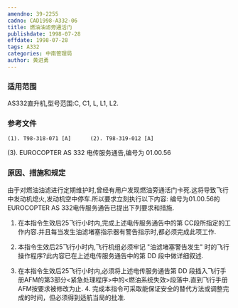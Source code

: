 ```yaml
---
amendno: 39-2255
cadno: CAD1998-A332-06
title: 燃油油滤旁通活门
publishdate: 1998-07-28
effdate: 1998-07-28
tags: A332
categories: 中南管理局
author: 黄进勇
---
```


### 适用范围 
AS332直升机,型号范围:C, C1, L, L1, L2.

<!--more-->
### 参考文件
    (1). T98-318-071 [A]      (2). T98-319-012 [A]       
(3). EUROCOPTER AS 332 电传服务通告,编号为 01.00.56 

### 原因、措施和规定 
由于对燃油油滤进行定期维护时,曾经有用户发现燃油旁通活门卡死.这将导致飞行中发动机熄火,发动机空中停车.所以要求立刻执行以下内容: 
    编号为01.00.56的EUROCOPTER AS 332电传服务通告已提出下列要求和措施. 
1. 在本指令生效后25飞行小时内,完成上述电传服务通告中的第 CC段所指定的工作内容.并且每当发生油滤堵塞指示器有警告指示时,都必须完成此项工作. 
2. 本指令生效后25飞行小时内,飞行机组必须牢记 "油滤堵塞警告发生" 时的飞行操作程序?此内容已在上述电传服务通告中的第 DD 段中做详细叙述. 

  
3. 在本指令生效后25飞行小时内,必须将上述电传服务通告第 DD 段插入飞行手册AFM的第3部分<紧急处理程序>中的<燃油系统失效>段落中.直到飞行手册AFM按要求被修改为止. 
    4. 完成本指令可采取能保证安全的替代方法或调整完成的时间，但必须得到适航当局的批准.

